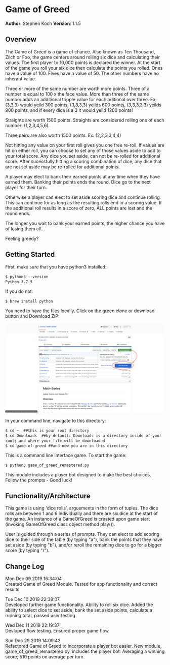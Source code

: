 # Game of Greed

**Author**: Stephen Koch
**Version**: 1.1.5

## Overview
The Game of Greed is a game of chance. Also known as Ten Thousand, Zilch or Foo, the game centers around rolling six dice and calculating their values. The first player to 10,000 points is declared the winner. At the start of the game you roll your six dice then calculate the points you rolled. Ones have a value of 100. Fives have a value of 50. The other numbers have no inherant value. 

Three or more of the same number are worth more points. Three of a number is equal to 100 x the face value. More than three of the same number adds an additional tripple value for each aditional over three. Ex: (3,3,3) would yeild 300 points, (3,3,3,3) yeilds 600 points, (3,3,3,3,3) yeilds 900 points, and if every dice is a 3 it would yeild 1200 points!

Straights are worth 1500 points. Straights are considered rolling one of each number: (1,2,3,4,5,6).

Three pairs are also worth 1500 points. Ex: (2,2,3,3,4,4)

Not hitting any value on your first roll gives you one free re-roll. If values are hit on either roll, you can choose to set any of those values aside to add to your total score. Any dice you set aside, can not be re-rolled for additional score. After sucessfully hitting a scoring combination of dice, any dice that are not set aside may be re-rolled for additional points. 

A player may elect to bank their earned points at any time when they have earned them. Banking their points ends the round. Dice go to the next player for their turn. 

Otherwise a player can elect to set aside scoring dice and continue rolling. This can continue for as long as the resulting rolls end in a scoring value. If the additional roll results in a score of zero, ALL points are lost and the round ends.

The longer you wait to bank your earned points, the higher chance you have of losing them all...

Feeling greedy?
## Getting Started

First, make sure that you have python3 installed:
```
$ python3 --version
Python 3.7.5
```
If you do not:
```
$ brew install python
```
You need to have the files locally. Click on the green clone or download button and Download ZIP:

![Click_to_download](assets/Click_to_download.png)


In your command line, navigate to this directory:
```
$ cd ~  ##this is your root directory
$ cd Downloads  ##by default: Downloads is a directory inside of your root; and where your file will be downloaded
$ cd game-of-greed ##and now you are in this directory
```
This is a command line interface game.
To start the game:
```
$ python3 game_of_greed_remastered.py
```
This module includes a player bot designed to make the best choices. 
Follow the prompts - Good luck!

## Functionality/Architecture
This game is using 'dice rolls', arguements in the form of tuples. The dice rolls are between 1 and 6 individually and there are six dice at the start of the game. An instance of a GameOfGreed is created upon game start (invoking GameOfGreed class object method play()). 

User is guided through a series of prompts. They can elect to add scoring dice to their side of the table (by typing "a"), bank the points that they have set aside (by typing "b"), and/or reroll the remaining dice to go for a bigger score (by typing "r").

## Change Log
Mon Dec 09 2019 16:34:04<br>Created Game of Greed Module. Tested for app functionality and correct results.

Tue Dec 10 2019 22:38:07<br>Developed further game functionality. Ability to roll six dice. Added the ability to select dice to set aside, bank the set aside points, calculate a running total, passed user testing. 

Wed Dec 11 2019 22:19:37<br>Devloped flow testing. Ensured proper game flow.

Sun Dec 29 2019 14:09:42<br>Refactored Game of Greed to incorporate a player bot easier. New module, game_of_greed_remastered.py, includes the player bot. Averaging a winning score; 510 points on average per turn.

